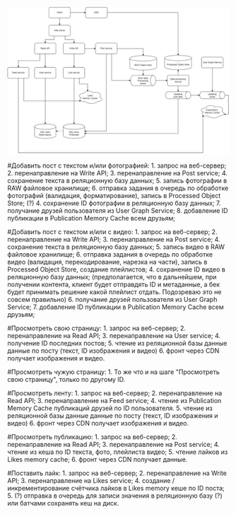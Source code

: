 ![result](img/Diagram.drawio.png)

#Добавить пост с текстом и/или фотографией:
    1. запрос на веб-сервер;
    2. перенаправление на Write API;
    3. перенаправление на Post service;
    4. сохранение текста в реляционную базу данных;
    5. запись фотографии в RAW файловое хранилище;
    6. отправка задания в очередь по обработке фотографий (валидация, форматирование), запись в Processed Object Store; (?)
    4. сохранение ID фотографии в реляционную базу данных;
    7. получание друзей пользователя из User Graph Service;
    8. добавление ID публикации в Publication Memory Cache всем друзьям;
    
#Добавить пост с текстом и/или с видео:
    1. запрос на веб-сервер;
    2. перенаправление на Write API;
    3. перенаправление на Post service;
    4. сохранение текста в реляционную базу данных;
    5. запись видео в RAW файловое хранилище;
    6. отправка задания в очередь по обработке видео (валидация, перекодирование, нарезка на части), запись в Processed Object Store, создание плейлистов;
    4. сохранение ID видео в реляционную базу данных; (предполагается, что в дальнейшем, при получении контента, клиент будет отправдять ID и метаданные, а бек будет принимать решение какой плейлист отдать. Подозреваю это не совсем правильно)
    6. получание друзей пользователя из User Graph Service;
    7. добавление ID публикации в Publication Memory Cache всем друзьям;
    
#Просмотреть свою страницу:
    1. запрос на веб-сервер;
    2. перенаправление на Read API;
    3. перенаправление на User service;
    4. получение ID последних постов;
    5. чтение из реляционной базы данные данные по посту (текст, ID изображения и видео)
    6. фронт через CDN получает изображения и видео. 
    
#Просмотреть чужую страницу:
    1. То же что и на шаге "Просмотреть свою страницу", только по другому ID.
    
#Просмотреть ленту:
    1. запрос на веб-сервер;
    2. перенаправление на Read API;
    3. перенаправление на Feed service;
    4. чтение из Publication Memory Cache публикаций друзей по ID пользователя.
    5. чтение из реляционной базы данные данные по посту (текст, ID изображения и видео)
    6. фронт через CDN получает изображения и видео. 

#Просмотреть публикацию:
    1. запрос на веб-сервер;
    2. перенаправление на Read API;
    3. перенаправление на Post service;
    4. чтение из кеша по ID текста, фото, плейлиста видео;
    5. чтение лайков из Likes memory cache;
    6. фронт через CDN получает данные. 
    
#Поставить лайк:
    1. запрос на веб-сервер;
    2. перенаправление на Write API;
    3. перенаправление на Likes service;
    4. создание / инкрементирование счётчика лайков в Likes memory кеше по ID поста;
    5. (?) отправка в очередь для записи значения в реляционную базу
            (?) или батчами сохранять кеш на диск.
